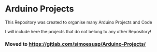 # Arduino Projects
This Repository was created to organise many Arduino Projects and Code

I will include here the projects that do not belong to any other Repository!

### Moved to https://gitlab.com/simoesusp/Arduino-Projects/

